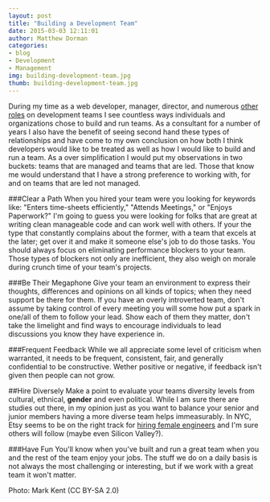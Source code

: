```yaml
---
layout: post
title: "Building a Development Team"
date: 2015-03-03 12:11:01
author: Matthew Dorman
categories: 
- blog
- Development
- Management
img: building-development-team.jpg
thumb: building-development-team.jpg
---
```


During my time as a web developer, manager, director, and numerous [other roles][myroles] on development teams I see countless ways individuals and organizations chose to build and run teams. As a consultant for a number of years I also have the benefit of seeing second hand these types of relationships and have come to my own conclusion on how both I think developers would like to be treated as well as how I would like to build and run a team. As a over simplification I would put my observations in two buckets: teams that are managed and teams that are led. Those that know me would understand that I have a strong preference to working with, for and on teams that are led not managed.<!--more-->

###Clear a Path
When you hired your team were you looking for keywords like: "Enters time-sheets efficiently," "Attends Meetings," or "Enjoys Paperwork?" I'm going to guess you were looking for folks that are great at writing clean manageable code and can work well with others. If your the type that constantly complains about the former, with a team that excels at the later; get over it and make it someone else's job to do those tasks. You should always focus on eliminating performance blockers to your team. Those types of blockers not only are inefficient, they also weigh on morale during crunch time of your team's projects.

###Be Their Megaphone
Give your team an environment to express their thoughts, differences and opinions on all kinds of topics; when they need support be there for them. If you have an overly introverted team, don't assume by taking control of every meeting you will some how put a spark in one/all of them to follow your lead. Show each of them they matter, don't take the limelight and find ways to encourage individuals to lead discussions you know they have experience in.

###Frequent Feedback
While we all appreciate some level of criticism when warranted, it needs to be frequent, consistent, fair, and generally confidential to be constructive. Wether positive or negative, if feedback isn't given then people can not grow.

##Hire Diversely
Make a point to evaluate your teams diversity levels from cultural, ethnical, <b>gender</b> and even political. While I am sure there are studies out there, in my opinion just as you want to balance your senior and junior members having a more diverse team helps immeasurably. In NYC, Etsy seems to be on the right track for [hiring female engineers][etsy] and I'm sure others will follow (maybe even Silicon Valley?).

###Have Fun
You'll know when you've built and run a great team when you and the rest of the team enjoy your jobs. The stuff we do on a daily basis is not always the most challenging or interesting, but if we work with a great team it won't matter.

Photo: Mark Kent (CC BY-SA 2.0)

[myroles]: https://www.linkedin.com/in/matthewdorman/
[etsy]: http://firstround.com/review/How-Etsy-Grew-their-Number-of-Female-Engineers-by-500-in-One-Year/
